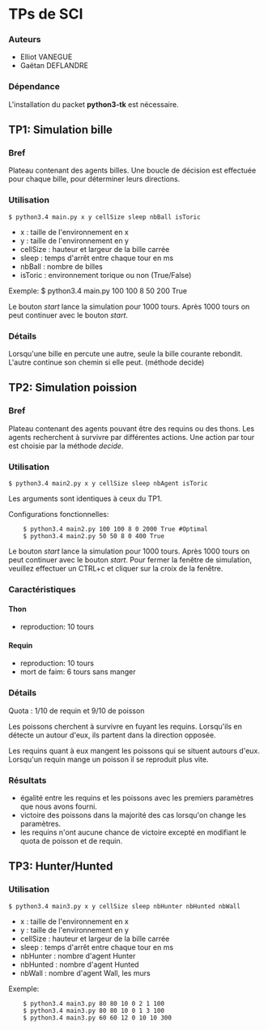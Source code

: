 TPs de SCI
==========

### Auteurs

- Elliot VANEGUE
- Gaëtan DEFLANDRE

### Dépendance

L'installation du packet **python3-tk** est nécessaire.



TP1: Simulation bille 
---------------------

### Bref

Plateau contenant des agents billes. Une boucle de décision est
effectuée pour chaque bille, pour déterminer leurs directions.


### Utilisation

    $ python3.4 main.py x y cellSize sleep nbBall isToric

- x : taille de l'environnement en x
- y : taille de l'environnement en y
- cellSize : hauteur et largeur de la bille carrée
- sleep : temps d'arrêt entre chaque tour en ms
- nbBall : nombre de billes
- isToric : environnement torique ou non (True/False)

Exemple:
    $ python3.4 main.py 100 100 8 50 200 True

Le bouton *start* lance la simulation pour 1000 tours. Après 1000
tours on peut continuer avec le bouton *start*.


### Détails

Lorsqu'une bille en percute une autre, seule la bille courante
rebondit. L'autre continue son chemin si elle peut. (méthode decide)



TP2: Simulation poission
------------------------

### Bref

Plateau contenant des agents pouvant être des requins ou des thons.
Les agents recherchent à survivre par différentes actions. Une
action par tour est choisie par la méthode *decide*.


### Utilisation

    $ python3.4 main2.py x y cellSize sleep nbAgent isToric

Les arguments sont identiques à ceux du TP1.

Configurations fonctionnelles:
```
    $ python3.4 main2.py 100 100 8 0 2000 True #Optimal
    $ python3.4 main2.py 50 50 8 0 400 True
```

Le bouton *start* lance la simulation pour 1000 tours. Après 1000
tours on peut continuer avec le bouton *start*.
Pour fermer la fenêtre de simulation, veuillez effectuer un CTRL+c
et cliquer sur la croix de la fenêtre.

### Caractéristiques

#### Thon
- reproduction: 10 tours

#### Requin
- reproduction: 10 tours
- mort de faim: 6 tours sans manger


### Détails

Quota : 1/10 de requin et 9/10 de poisson

Les poissons cherchent à survivre en fuyant les requins. Lorsqu'ils
en détecte un autour d'eux, ils partent dans la direction opposée.

Les requins quant à eux mangent les poissons qui se situent autours
d'eux. Lorsqu'un requin mange un poisson il se reproduit plus vite.

### Résultats

- égalité entre les requins et les poissons avec les premiers
  paramètres que nous avons fourni.
- victoire des poissons dans la majorité des cas lorsqu'on change les
  paramètres.
- les requins n'ont aucune chance de victoire excepté en modifiant le
  quota de poisson et de requin.



TP3: Hunter/Hunted
------------------

### Utilisation

    $ python3.4 main3.py x y cellSize sleep nbHunter nbHunted nbWall

- x : taille de l'environnement en x
- y : taille de l'environnement en y
- cellSize : hauteur et largeur de la bille carrée
- sleep : temps d'arrêt entre chaque tour en ms
- nbHunter : nombre d'agent Hunter
- nbHunted : nombre d'agent Hunted
- nbWall : nombre d'agent Wall, les murs

Exemple:
```
    $ python3.4 main3.py 80 80 10 0 2 1 100
    $ python3.4 main3.py 80 80 10 0 1 3 100
	$ python3.4 main3.py 60 60 12 0 10 10 300
```
